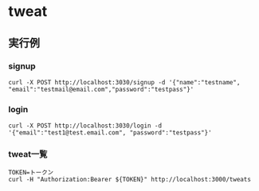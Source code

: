 # tweat
## 実行例
### signup
```
curl -X POST http://localhost:3030/signup -d '{"name":"testname", "email":"testmail@email.com","password":"testpass"}'
```
### login
```
curl -X POST http://localhost:3030/login -d '{"email":"test1@test.email.com", "password":"testpass"}'
```

### tweat一覧
```
TOKEN=トークン
curl -H "Authorization:Bearer ${TOKEN}" http://localhost:3000/tweats
```
